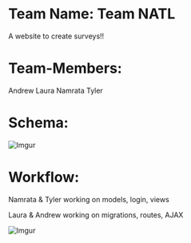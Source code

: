Team Name: Team NATL
=====================
A website to create surveys!!


Team-Members:
=====================
Andrew
Laura
Namrata
Tyler


Schema:
======================

![Imgur](http://i.imgur.com/JvaDddG.jpg?1)

Workflow:
======================

Namrata & Tyler working on models, login, views

Laura & Andrew working on migrations, routes, AJAX

![Imgur](http://i.imgur.com/41yEUNm.png?1)
